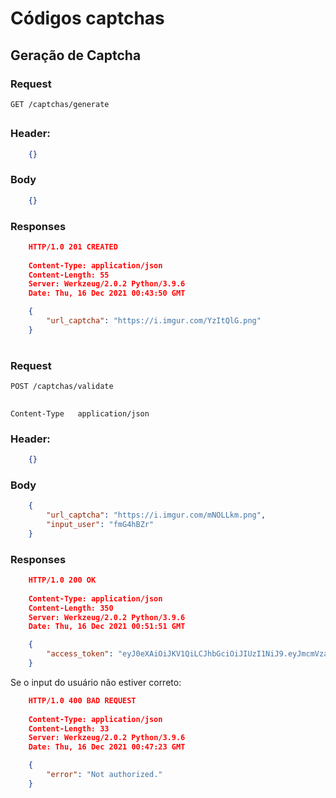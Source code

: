 # Códigos captchas
## Geração de Captcha

### Request
`GET /captchas/generate`
##

### Header:
```json
    {}
```

### Body
```json
    {}
```

### Responses

```json
    HTTP/1.0 201 CREATED
    
    Content-Type: application/json
    Content-Length: 55
    Server: Werkzeug/2.0.2 Python/3.9.6
    Date: Thu, 16 Dec 2021 00:43:50 GMT

    {
        "url_captcha": "https://i.imgur.com/YzItQlG.png"
    }
```
#

### Request
`POST /captchas/validate`
##
`Content-Type	application/json`

### Header:
```json
    {}
```

### Body
```json
    {
        "url_captcha": "https://i.imgur.com/mNOLLkm.png",
        "input_user": "fmG4hBZr"
    }
```

### Responses
```json
    HTTP/1.0 200 OK
    
    Content-Type: application/json
    Content-Length: 350
    Server: Werkzeug/2.0.2 Python/3.9.6
    Date: Thu, 16 Dec 2021 00:51:51 GMT

    {
	    "access_token": "eyJ0eXAiOiJKV1QiLCJhbGciOiJIUzI1NiJ9.eyJmcmVzaCI6ZmFsc2UsImlhdCI6MTYzOTYxNTkxMSwianRpIjoiYWU2ZTNjODEtY2I1ZC00ZTE4LWFmMGYtYTU0ZTRiYzM0MmYxIiwidHlwZSI6ImFjY2VzcyIsInN1YiI6eyJ1cmxfY2FwdGNoYSI6Imh0dHBzOi8vaS5pbWd1ci5jb20vb3I2dXg4YS5wbmcifSwibmJmIjoxNjM5NjE1OTExLCJleHAiOjE2Mzk2MTY4MTF9.4xUPOU3pU1f5WOJ6NMUfG6njGTu1cDir_XPbeo4T0yk"
    }
```
Se o input do usuário não estiver correto:
```json
    HTTP/1.0 400 BAD REQUEST
    
    Content-Type: application/json
    Content-Length: 33
    Server: Werkzeug/2.0.2 Python/3.9.6
    Date: Thu, 16 Dec 2021 00:47:23 GMT

    {
	    "error": "Not authorized."
    }
```
#
